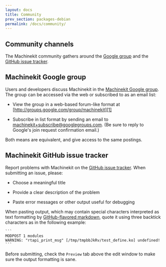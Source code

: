 ```yaml
---
layout: docs
title: Community
prev_section: packages-debian
permalink: /docs/community/
---
```


## Community channels

The Machinekit community gathers around the [Google group][1] and the
[GitHub issue tracker][2].


## Machinekit Google group

Users and developers discuss Machinekit in the [Machinekit Google
group][1].  The group can be accessed via the web or subscribed to as
an email list:

- View the group in a web-based forum-like format at
  [http://groups.google.com/group/machinekit][1]

- Subscribe in list format by sending an email to
  [machinekit+subscribe@googlegroups.com][4].  (Be sure to reply to
  Google's join request confirmation email.)

Both means are equivalent, and give access to the same postings.


## Machinekit GitHub issue tracker

Report problems with Machinekit on the [GitHub issue tracker][2].
When submitting an issue, please:

- Choose a meaningful title

- Provide a clear description of the problem

- Paste error messages or other output useful for debugging

When pasting output, which may contain special characters interpreted
as text formatting by [GitHub-flavored markdown][3], quote it using
three backtick characters as in the following example:

    ```
    MODPOST 1 modules
    WARNING: "rtapi_print_msg" [/tmp/tmpbbJkRv/test_define.ko] undefined!
    ```

Before submitting, check the `Preview` tab above the edit window to
make sure the output formatting is sane.

[1]:  http://groups.google.com/group/machinekit
[2]:  https://github.com/machinekit/machinekit/issues
[3]:  https://help.github.com/articles/github-flavored-markdown
[4]:  mailto:machinekit+subscribe@googlegroups.com
